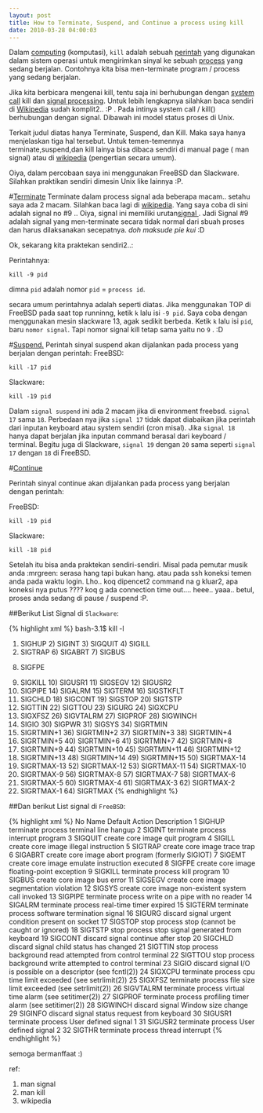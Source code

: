 ```yaml
--- 
layout: post
title: How to Terminate, Suspend, and Continue a process using kill
date: 2010-03-28 04:00:03
---
```

Dalam <a title="Computing" href="http://en.wikipedia.org/wiki/Computing" target="_new">computing</a> (komputasi), `kill` adalah sebuah <a title="Command (computing)" href="http://en.wikipedia.org/wiki/Command_%28computing%29">perintah</a> yang digunakan dalam sistem operasi untuk mengirimkan sinyal ke sebuah <a title="Process (computing)" href="http://en.wikipedia.org/wiki/Process_%28computing%29">process</a> yang sedang berjalan. Contohnya kita bisa men-terminate program / process yang sedang berjalan.


Jika kita berbicara mengenai kill, tentu saja ini berhubungan dengan <a href="http://en.wikipedia.org/wiki/System_call" target="_new">system call</a> kill dan <a href="http://en.wikipedia.org/wiki/Signal_%28computing%29" target="_new">signal processing</a>. Untuk lebih lengkapnya silahkan baca sendiri di <a href="http://en.wikipedia.org">Wikipedia</a> sudah komplit2.. :P . Pada intinya system call / kill() berhubungan dengan signal. Dibawah ini model status proses di Unix.

Terkait judul diatas hanya Terminate, Suspend, dan Kill. Maka saya hanya menjelaskan tiga hal tersebut. Untuk temen-temennya terminate,suspend,dan kill lainya bisa dibaca sendiri di manual page ( man signal) atau di <a href="http://en.wikipedia.org/wiki/Signal_%28computing%29" target="_new">wikipedia</a> (pengertian secara umum).

Oiya, dalam percobaan saya ini menggunakan FreeBSD dan Slackware. Silahkan praktikan sendiri dimesin Unix like lainnya :P.

#<a href="http://en.wikipedia.org/wiki/SIGTERM" target="_new">Terminate</a>
Terminate dalam process signal ada beberapa macam.. setahu saya ada 2 macam. Silahkan baca lagi di <a href="http://en.wikipedia.org/wiki/Signal_%28computing%29">wikipedia</a>. Yang saya coba di sini adalah signal no #9 .. Oiya, signal ini memiliki urutan<a href="http://en.wikipedia.org/wiki/Signal.h">signal </a>. Jadi Signal #9 adalah signal yang men-terminate secara tidak normal dari sbuah proses dan harus dilaksanakan secepatnya. *doh maksude pie kui* :D

Ok, sekarang kita praktekan sendiri2..:

Perintahnya:

`kill -9 pid`

dimna `pid` adalah nomor `pid` = `process id`.

secara umum perintahnya adalah seperti diatas. Jika menggunakan TOP di FreeBSD pada saat top runninng, ketik `k` lalu isi `-9 pid`. Saya coba dengan menggunakan mesin slackware 13, agak sedikit berbeda. Ketik `k` lalu isi `pid`, baru `nomor signal`. Tapi nomor signal kill tetap sama yaitu no `9` . :D

#<a href="http://en.wikipedia.org/wiki/SIGTSTP" target="_new">Suspend.</a>
Perintah sinyal suspend akan dijalankan pada process yang berjalan dengan perintah:
FreeBSD:

`kill -17 pid`

Slackware:

`kill -19 pid`

Dalam `signal suspend` ini ada 2 macam jika di environment freebsd. `signal 17` sama `18`. Perbedaan nya jika `signal 17` tidak dapat diabaikan jika perintah dari inputan keyboard atau system sendiri (cron misal). Jika `signal 18` hanya dapat berjalan jika inputan command berasal dari keyboard / terminal. Begitu juga di Slackware, `signal 19` dengan `20` sama seperti `signal 17` dengan `18` di FreeBSD.


#<a href="http://en.wikipedia.org/wiki/SIGCONT" target="_new">Continue</a>

Perintah sinyal continue akan dijalankan pada process yang berjalan dengan perintah:

FreeBSD:

`kill -19 pid`

Slackware:

`kill -18 pid`


Setelah itu bisa anda praktekan sendiri-sendiri. Misal pada pemutar musik anda :mrgreen: serasa hang tapi bukan hang. atau pada ssh koneksi temen anda pada waktu login. Lho.. koq dipencet2 command na g kluar2, apa koneksi nya putus ???? koq g ada connection time out.... heee.. yaaa.. betul, proses anda sedang di pause / suspend :P.


##Berikut List Signal di `Slackware`:

{% highlight xml %}
bash-3.1$ kill -l
 1) SIGHUP       2) SIGINT       3) SIGQUIT      4) SIGILL
 5) SIGTRAP      6) SIGABRT      7) SIGBUS
8. SIGFPE
 9) SIGKILL     10) SIGUSR1     11) SIGSEGV     12) SIGUSR2
13) SIGPIPE     14) SIGALRM     15) SIGTERM     16) SIGSTKFLT
17) SIGCHLD     18) SIGCONT     19) SIGSTOP     20) SIGTSTP
21) SIGTTIN     22) SIGTTOU     23) SIGURG      24) SIGXCPU
25) SIGXFSZ     26) SIGVTALRM   27) SIGPROF     28) SIGWINCH
29) SIGIO       30) SIGPWR      31) SIGSYS      34) SIGRTMIN
35) SIGRTMIN+1  36) SIGRTMIN+2  37) SIGRTMIN+3  38) SIGRTMIN+4
39) SIGRTMIN+5  40) SIGRTMIN+6  41) SIGRTMIN+7  42) SIGRTMIN+8
43) SIGRTMIN+9  44) SIGRTMIN+10 45) SIGRTMIN+11 46) SIGRTMIN+12
47) SIGRTMIN+13 48) SIGRTMIN+14 49) SIGRTMIN+15 50) SIGRTMAX-14
51) SIGRTMAX-13 52) SIGRTMAX-12 53) SIGRTMAX-11 54) SIGRTMAX-10
55) SIGRTMAX-9  56) SIGRTMAX-8  57) SIGRTMAX-7  58) SIGRTMAX-6
59) SIGRTMAX-5  60) SIGRTMAX-4  61) SIGRTMAX-3  62) SIGRTMAX-2
63) SIGRTMAX-1  64) SIGRTMAX
{% endhighlight %}

##Dan berikut List signal di `FreeBSD`:

{% highlight xml %}
 No    Name 	Default Action	     Description
     1	   SIGHUP	terminate process    terminal line hangup
     2	   SIGINT	terminate process    interrupt program
     3	   SIGQUIT	create core image    quit program
     4	   SIGILL	create core image    illegal instruction
     5	   SIGTRAP	create core image    trace trap
     6	   SIGABRT	create core image    abort program (formerly SIGIOT)
     7	   SIGEMT	create core image    emulate instruction executed
     8	   SIGFPE	create core image    floating-point exception
     9	   SIGKILL	terminate process    kill program
     10    SIGBUS	create core image    bus error
     11    SIGSEGV	create core image    segmentation violation
     12    SIGSYS	create core image    non-existent system call invoked
     13    SIGPIPE	terminate process    write on a pipe with no reader
     14    SIGALRM	terminate process    real-time timer expired
     15    SIGTERM	terminate process    software termination signal
     16    SIGURG	discard signal	     urgent condition present on
					     socket
     17    SIGSTOP	stop process	     stop (cannot be caught or
					     ignored)
     18    SIGTSTP	stop process	     stop signal generated from
					     keyboard
     19    SIGCONT	discard signal	     continue after stop
     20    SIGCHLD	discard signal	     child status has changed
     21    SIGTTIN	stop process	     background read attempted from
					     control terminal
     22    SIGTTOU	stop process	     background write attempted to
					     control terminal
     23    SIGIO	discard signal	     I/O is possible on a descriptor
					     (see fcntl(2))
     24    SIGXCPU	terminate process    cpu time limit exceeded (see
					     setrlimit(2))
     25    SIGXFSZ	terminate process    file size limit exceeded (see
					     setrlimit(2))
     26    SIGVTALRM	terminate process    virtual time alarm (see
					     setitimer(2))
     27    SIGPROF	terminate process    profiling timer alarm (see
					     setitimer(2))
     28    SIGWINCH	discard signal	     Window size change
     29    SIGINFO	discard signal	     status request from keyboard
     30    SIGUSR1	terminate process    User defined signal 1
     31    SIGUSR2	terminate process    User defined signal 2
     32    SIGTHR	terminate process    thread interrupt
{% endhighlight %}

semoga bermanffaat :)

ref:
1. man signal
2. man kill
3. wikipedia

